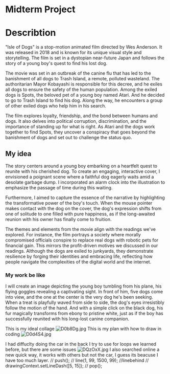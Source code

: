 # Midterm Project

# Describtion
"Isle of Dogs" is a stop-motion animated film directed by Wes Anderson. It was released in 2018 and is known for its unique visual style and storytelling. The film is set in a dystopian near-future Japan and follows the story of a young boy's quest to find his lost dog.

The movie was set in an outbreak of the canine flu that has led to the banishment of all dogs to Trash Island, a remote, polluted wasteland. The authoritarian Mayor Kobayashi is responsible for this decree, and he exiles all dogs to ensure the safety of the human population. Among the exiled dogs is Spots, the beloved pet of a young boy named Atari. And he decided to go to Trash Island to find his dog. Along the way, he encounters a group of other exiled dogs who help him in his search.

The film explores loyalty, friendship, and the bond between humans and dogs. It also delves into political corruption, discrimination, and the importance of standing up for what is right. As Atari and the dogs work together to find Spots, they uncover a conspiracy that goes beyond the banishment of dogs and set out to challenge the status quo.

## My idea
The story centers around a young boy embarking on a heartfelt quest to reunite with his cherished dog. To create an engaging, interactive cover, I envisioned a poignant scene where a faithful dog eagerly waits amid a desolate garbage dump. I incorporated an alarm clock into the illustration to emphasize the passage of time during this waiting.

Furthermore, I aimed to capture the essence of the narrative by highlighting the transformative power of the boy's touch. When the mouse pointer makes contact with the dog on the cover, the dog's expression shifts from one of solitude to one filled with pure happiness, as if the long-awaited reunion with his owner has finally come to fruition.

The themes and elements from the movie align with the readings we've explored. For instance, the film portrays a society where morally compromised officials conspire to replace real dogs with robotic pets for financial gain. This mirrors the profit-driven motives we discussed in our readings. Although the dogs are exiled to junkyards, they demonstrate resilience by forging their identities and embracing life, reflecting how people navigate the complexities of the digital world and the internet.

### My work be like
I will create an image depicting the young boy tumbling from his plane, his flying goggles revealing a captivating sight. In front of him, five dogs come into view, and the one at the center is the very dog he's been seeking. When a treat is playfully waved from side to side, the dog's eyes irresistibly follow the motion of the hand. And with a simple click on the black dog, his fur magically transforms from ebony to pristine white, just as if the boy has successfully reunited with his long-lost canine companion.

This is my ideal collage
![D0b8Dg.jpg](https://imgpile.com/images/D0b8Dg.jpg)
This is my plan with how to draw in coding 
![D0d4S4.jpg](https://imgpile.com/images/D0d4S4.jpg)

I had diffuclty doing the car in the back
I try to use for loops we learned before, but there are some issues
![DQzOxX.jpg](https://imgpile.com/images/DQzOxX.jpg)
I also searched online a new quick way, it works with others but not the car, I guess its beacuse I have too much layer.
// push();
  // line(1, 99, 1500, 99); //linebehind
  // drawingContext.setLineDash([5, 15]);
  // pop();


